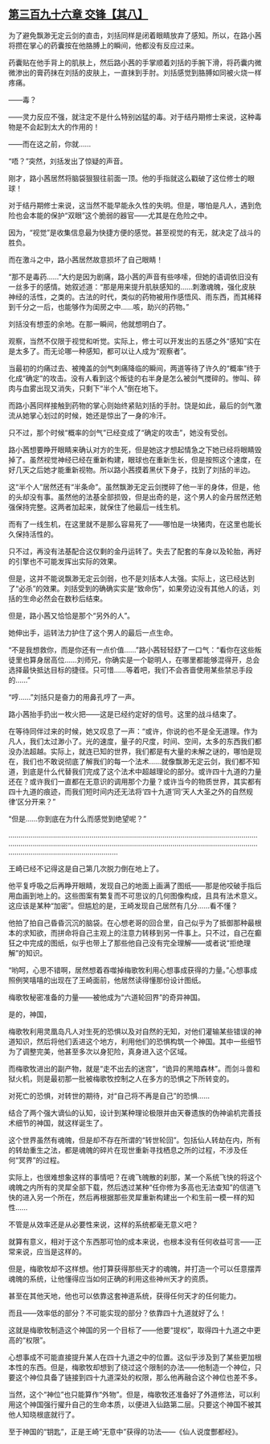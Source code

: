 ## [第三百九十六章 交锋【其八】](https://www.xxbiquge.com/11_11207/9195477.html)


  为了避免飘渺无定云剑的直击，刘括同样是闭着眼睛放弃了感知。所以，在路小茜将攒在掌心的药囊按在他胳膊上的瞬间，他都没有反应过来。

  药囊贴在他手背上的肌肤上，然后路小茜的手掌顺着刘括的手腕下滑，将药囊内微微渗出的膏药抹在刘括的皮肤上，一直抹到手肘。刘括感觉到胳膊如同被火烧一样疼痛。

  ——毒？

  ——灵力反应不强，就注定不是什么特别凶猛的毒。对于结丹期修士来说，这种毒物是不会起到太大的作用的！

  ——而在这之前，你就……

  “唔？”突然，刘括发出了惊疑的声音。

  刚才，路小茜居然将脑袋狠狠往前面一顶。他的手指就这么戳破了这位修士的眼球！

  对于结丹期修士来说，这当然不能早能永久性的失明。但是，哪怕是凡人，遇到危险也会本能的保护“双眼”这个脆弱的器官——尤其是在危险之中。

  因为，“视觉”是收集信息最为快捷方便的感觉。甚至视觉的有无，就决定了战斗的胜负。

  而在激斗之中，路小茜居然故意损坏了自己眼睛！

  “那不是毒药……”大约是因为剧痛，路小茜的声音有些哆嗦，但她的语调依旧没有一丝多于的感情。她叙述道：“那是用来提升肌肤感知的……刺激魂魄，强化皮肤神经的活性，之类的。古法的时代，类似的药物被用作感悟风、雨东西，而其稀释到千分之一后，也能够作为闺房之中……咳，助兴的药物。”

  刘括没有想歪的余地。在那一瞬间，他就想明白了。

  观察，当然不仅限于视觉和听觉。实际上，修士可以开发出的五感之外“感知”实在是太多了。而无论哪一种感知，都可以让人成为“观察者”。

  当最初的灼痛过去、被掩盖的剑气刺痛降临的瞬间，两道等待了许久的“概率”终于化成“确定”的攻击。没有人看到这个叛徒的右半身是怎么被剑气搅碎的。惨叫、碎肉与血雾出现又消失，只剩下“半个人”倒在地下。

  而路小茜同样接触到药物的掌心则始终紧贴刘括的手肘。饶是如此，最后的剑气激流从她掌心划过的时候，她还是惊出了一身的冷汗。

  只不过，那个时候“概率的剑气”已经变成了“确定的攻击”，她没有受创。

  路小茜想要睁开眼睛来确认对方的生死，但是她这才想起情急之下她已经将眼睛毁掉了。虽然视觉神经已经在重新构建，眼球也在重新生长，但是按照这个速度，在好几天之后她才能重新视物。所以路小茜摸着黑伏下身子，找到了刘括的半边。

  这“半个人”居然还有“半条命”。虽然飘渺无定云剑搅碎了他一半的身体，但是，他的头却没有事。虽然他的法基全部损毁，但是出奇的是，这个男人的金丹居然还勉强保持完整。这两者加起来，就保住了他最后一线生机。

  而有了一线生机，在这里就不是那么容易死了——哪怕是一块猪肉，在这里也能长久保持活性的。

  只不过，再没有法基配合这仅剩的金丹运转了。失去了配套的车身以及轮胎，再好的引擎也不可能发挥出实际的效果。

  但是，这并不能说飘渺无定云剑弱，也不是刘括本人太强。实际上，这已经达到了“必杀”的效果。刘括受到的确确实实是“致命伤”，如果旁边没有其他人的话，刘括的生命必然会在数秒后结束。

  但是，路小茜又恰恰是那个“另外的人”。

  她伸出手，运转法力护住了这个男人的最后一点生命。

  “不是我想救你，而是你还有一点价值……”路小茜轻轻舒了一口气：“看你在这些叛徒里也算身居高位……刘师兄，你确实是一个聪明人，在哪里都能够混得开，总会选择最快抵达目标的捷径。只可惜……等着吧，我们不会吝啬使用某些禁忌手段的……”

  “哼……”刘括只是奋力的用鼻孔哼了一声。

  路小茜抬手扔出一枚火把——这是已经约定好的信号。这里的战斗结束了。

  在等待同伴过来的时候，她又叹息了一声：“或许，你说的也不是全无道理。作为凡人，我们太过渺小了。光的速度，量子的尺度，时间、空间，太多的东西我们都没办法超越。实际上，就连已知的世界，我们都是有大量的未解之谜的，哪怕是现在，我们也不敢说彻底了解我们的每一个法术……就像飘渺无定云剑，我们都不知道，到底是什么代替我们完成了这个法术中超越理论的部分。或许四十九道的力量还在？或许我们一直都在无意识的调用那个力量？或许当今的物质世界，其实都有四十九道的痕迹，而我们短时间内还无法将‘四十九道’同‘天人大圣之外的自然规律’区分开来？”

  “但是……你到底在为什么而感觉到绝望呢？”

  …………………………………………………………………………………………………………………………………………………………………………………………………………………………………………………………………………

  王崎已经不记得这是自己第几次脱力倒在地上了。

  他平复呼吸之后再睁开眼睛，发现自己的地面上画满了图纸——那是他咬破手指后用血画到地上的。这些图案有繁复而不可思议的几何图像构成，且具有法术意义。这应该是某种“加密”。但尴尬的是，王崎发现自己居然有几分……看不懂？

  他拍了拍自己昏昏沉沉的脑袋。在心想老哥的回合里，自己似乎为了抵御那种最根本的求知欲，而拼命将自己主观上的注意力转移到另一件事上。只不过，自己在癫狂之中完成的图纸，似乎也带上了那些他自己没有完全理解——或者说“拒绝理解”的知识。

  “哟呵，心思不错啊，居然想着吞噬掉梅歌牧利用心想事成获得的力量。”心想事成照例笑嘻嘻的出现在了王崎面前，他居然读得懂那份设计图纸。

  梅歌牧秘密准备的力量——被他成为“六道轮回界”的奇异神国。

  是的，神国，

  梅歌牧利用灵凰岛凡人对生死的恐惧以及对自然的无知，对他们灌输某些错误的神道知识，然后将他们丢进这个地方，利用他们的恐惧构筑一个神国。其中一些细节为了调整完美，他甚至多次以身犯险，真身进入这个区域。

  而梅歌牧进出的副产物，就是“走不出去的迷宫”，“诡异的黑暗森林”。而剑斗兽和狱火机，则是最初那一批被梅歌牧控制之人在多方的恐惧之下所转变的。

  对死亡的恐惧，对转世的期待，对“自己将不再是自己”的恐惧……

  结合了两个强大谪仙的认知，设计到某种理论极限并由天眷遗族的伪神谕机完善技术细节的神国，就这样诞生了。

  这个世界虽然有魂魄，但是却不存在所谓的“转世轮回”。包括仙人转劫在内，所有的转劫重生之法，都是魂魄的碎片在现世重新寻找栖息之所的过程，不涉及任何“冥界”的过程。

  实际上，也很难想象这样的事情吧？在魂飞魄散的刹那，某一个系统飞快的将这个魂魄之内所有的灵犀全部下载，然后透过某种“任你修为多高也无法查知”的信道飞快的进入另一个所在，然后再根据那些灵犀重新构建出一个和生前一模一样的知性……

  不管是从效率还是从必要性来说，这样的系统都毫无意义吧？

  就算有意义，相对于这个东西那可怕的成本来说，也根本没有任何收益可言——正常来说，应当是这样的。

  但是，梅歌牧却不这样想。他打算获得那些天才的魂魄，并打造一个可以任意摆弄魂魄的系统，让他懂得应当如何正确的利用这些神州天才的资质。

  甚至在其他天地，他也可以依靠这套神道系统，获得任何天才的任何能力。

  而且——效率低的部分？不可能实现的部分？依靠四十九道就好了么！

  这就是梅歌牧制造这个神国的另一个目标了——他要“提权”，取得四十九道之中更高的“权限”。

  心想事成不可能直接提升某人在四十九道之中的位置。这似乎涉及到了某些更加根本性的东西。但是，梅歌牧却想到了绕过这个限制的办法——他制造一个神位，只要这个神位具备了链接到四十九道深处的权限，那么他再融合这个神位也差不多。

  当然，这个“神位”也只能算作“外物”。但是，梅歌牧还准备好了外道修法，可以利用这个神国强行擢升自己的生命本质，以便进入仙路第二层。只要这个神国不被其他人知晓根底就行了。

  至于神国的“钥匙”，正是王崎“无意中”获得的功法——《仙人说度酆都经》。
